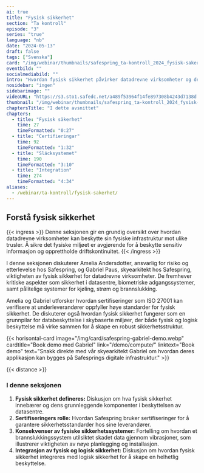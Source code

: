 ```yaml
---
ai: true
title: "Fysisk sikkerhet"
section: "Ta kontroll"
episode: "3"
series: "true"
language: "nb"
date: "2024-05-13"
draft: false
tags: ["Svenska"]
card: "/img/webinar/thumbnails/safespring_ta-kontroll_2024_fysisk-sakerhet.jpg"
eventbild: ""
socialmediabild: ""
intro: "Hvordan fysisk sikkerhet påvirker datadrevne virksomheter og deres skytjenester"
nosidebar: "ingen"
sidebarimage: ""
videoURL: "https://s3.sto1.safedc.net/a489f53964f14fe897308b4243d7138d:processedvideos/safespring_ta-kontroll_2024_fysisk-sakerhet_final/master.m3u8"
thumbnail: "/img/webinar/thumbnails/safespring_ta-kontroll_2024_fysisk-sakerhet.jpg"
chaptersTitle: "I dette avsnittet"
chapters:
  - title: "Fysisk säkerhet"
    time: 27
    timeFormatted: "0:27"
  - title: "Certifieringar"
    time: 92
    timeFormatted: "1:32"
  - title: "Släcksystemet"
    time: 190
    timeFormatted: "3:10"
  - title: "Integration"
    time: 274
    timeFormatted: "4:34"
aliases:
  - /webinar/ta-kontroll/fysisk-sakerhet/
---
```

## Forstå fysisk sikkerhet

{{< ingress >}}
Denne seksjonen gir en grundig oversikt over hvordan datadrevne virksomheter kan beskytte sin fysiske infrastruktur mot ulike trusler. Å sikre det fysiske miljøet er avgjørende for å beskytte sensitiv informasjon og opprettholde driftskontinuitet.
{{< /ingress >}}

I denne seksjonen diskuterer Amelia Andersdotter, ansvarlig for risiko og etterlevelse hos Safespring, og Gabriel Paus, skyearkitekt hos Safespring, viktigheten av fysisk sikkerhet for datadrevne virksomheter. De fremhever kritiske aspekter som sikkerhet i datasentre, biometriske adgangssystemer, samt pålitelige systemer for kjøling, strøm og brannslukking.

Amelia og Gabriel utforsker hvordan sertifiseringer som ISO 27001 kan verifisere at underleverandører oppfyller høye standarder for fysisk sikkerhet. De diskuterer også hvordan fysisk sikkerhet fungerer som en grunnpilar for databeskyttelse i skybaserte miljøer, der både fysisk og logisk beskyttelse må virke sammen for å skape en robust sikkerhetsstruktur.

{{< horisontal-card image="/img/card/safespring-gabriel-demo.webp" cardtitle="Book demo med Gabriel" link="/demo/compute/" linktext="Book demo" text="Snakk direkte med vår skyearkitekt Gabriel om hvordan deres applikasjon kan bygges på Safesprings digitale infrastruktur." >}}

{{< distance >}}

### I denne seksjonen

1. **Fysisk sikkerhet defineres:** Diskusjon om hva fysisk sikkerhet innebærer og dens grunnleggende komponenter i beskyttelsen av datasentre.
2. **Sertifiseringers rolle:** Hvordan Safespring bruker sertifiseringer for å garantere sikkerhetsstandarder hos sine leverandører.
3. **Konsekvenser av fysiske sikkerhetssystemer:** Fortelling om hvordan et brannslukkingssystem utilsiktet skadet data gjennom vibrasjoner, som illustrerer viktigheten av nøye planlegging og installasjon.
4. **Integrasjon av fysisk og logisk sikkerhet:** Diskusjon om hvordan fysisk sikkerhet integreres med logisk sikkerhet for å skape en helhetlig beskyttelse.